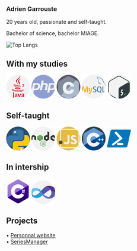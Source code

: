 ### Adrien Garrouste

20 years old, passionate and self-taught.  

Bachelor of science, bachelor MIAGE.  

![Top Langs](https://github-readme-stats.vercel.app/api/top-langs/?username=1-irdA&langs_count=10&layout=compact&hide=html,css)

## With my studies

![Alt text](images/java.png?raw=true "Java")
![Alt text](images/php.png?raw=true "PHP")
![Alt text](images/c.png?raw=true "C")
![Alt text](images/mysql.png?raw=true "MySQL")
![Alt text](images/gnu-bash.png?raw=true "Bash")

## Self-taught

![Alt text](images/python.png?raw=true "Python")
![Alt text](images/nodejs.png?raw=true "NodeJS")
![Alt text](images/javascript.png?raw=true "JS")
![Alt text](images/cpp.png?raw=true "C++")
![Alt text](images/powershell.png?raw=true "Powershell")

## In intership

![Alt text](images/cs.png?raw=true "C#")
![Alt text](images/visual-basic.png?raw=true "VB")

## Projects

• <a href="https://1irda.alwaysdata.net/">Personnal website</a>   
• <a href="https://seriesmanager.alwaysdata.net/">SeriesManager</a>  
